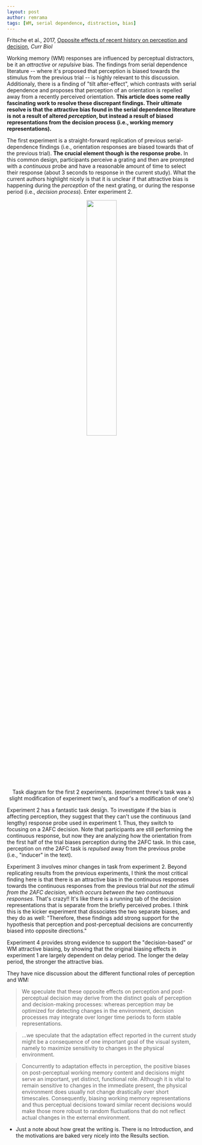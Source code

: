 ```yaml
---
layout: post
author: remrama
tags: [WM, serial dependence, distraction, bias]
---
```


Fritsche et al., 2017, [Opposite effects of recent history on perception and decision](https://doi.org/10.1016/j.cub.2017.01.006), _Curr Biol_

Working memory (WM) responses are influenced by perceptual distractors, be it an _attractive_ or _repulsive_ bias. The findings from serial dependence literature -- where it's proposed that perception is biased towards the stimulus from the previous trial -- is highly relevant to this discussion. Additionaly, there is a finding of "tilt after-effect", which contrasts with serial dependence and proposes that perception of an orientation is repelled away from a recently perceived orientation. **This article does some really fascinating work to resolve these discrepant findings. Their ultimate resolve is that the attractive bias found in the serial dependence literature is not a result of altered _perception_, but instead a result of biased representations from the decision process (i.e., working memory representations).**

The first experiment is a straight-forward replication of previous serial-dependence findings (i.e., orientation responses are biased towards that of the previous trial). **The crucial element though is the response probe.** In this common design, participants perceive a grating and then are prompted with a _continuous_ probe and have a reasonable amount of time to select their response (about 3 seconds to response in the current study). What the current authors highlight nicely is that it is unclear if that attractive bias is happening during the _perception_ of the next grating, or during the response period (i.e., _decision process_). Enter experiment 2.

<p align="center">
    <img src="https://ars.els-cdn.com/content/image/1-s2.0-S0960982217300064-gr1.jpg" width="40%" /><br>
    Task diagram for the first 2 experiments. (experiment three's task was a slight modification of experiment two's, and four's a modification of one's)
</p>

Experiment 2 has a fantastic task design. To investigate if the bias is affecting perception, they suggest that they can't use the continuous (and lengthy) response probe used in experiment 1. Thus, they switch to focusing on a 2AFC decision. Note that participants are still performing the continuous response, but now they are analyzing how the orientation from the first half of the trial biases perception during the 2AFC task. In this case, perception on nthe 2AFC task is _repulsed_ away from the previous probe (i.e., "inducer" in the text).

Experiment 3 involves minor changes in task from experiment 2. Beyond replicating results from the previous experiments, I think the most critical finding here is that there is an attractive bias in the continuous responses towards the continuous responses from the previous trial _but not the stimuli from the 2AFC decision, which occurs between the two continuous responses_. That's crazy!! It's like there is a running tab of the decision representations that is separate from the briefly perceived probes. I think this is the kicker experiment that dissociates the two separate biases, and they do as well: "Therefore, these findings add strong support for the hypothesis that perception and post-perceptual decisions are concurrently biased into opposite directions."

Experiment 4 provides strong evidence to support the "decision-based" or WM attractive biasing, by showing that the original biasing effects in experiment 1 are largely dependent on delay period. The longer the delay period, the stronger the attractive bias.

They have nice discussion about the different functional roles of perception and WM:

> We speculate that these opposite effects on perception and post-perceptual decision may derive from the distinct goals of perception and decision-making processes: whereas perception may be optimized for detecting changes in the environment, decision processes may integrate over longer time periods to form stable representations.

> ...we speculate that the adaptation effect reported in the current study might be a consequence of one important goal of the visual system, namely to maximize sensitivity to changes in the physical environment.

> Concurrently to adaptation effects in perception, the positive biases on post-perceptual working memory content and decisions might serve an important, yet distinct, functional role. Although it is vital to remain sensitive to changes in the immediate present, the physical environment does usually not change drastically over short timescales. Consequently, biasing working memory representations and thus perceptual decisions toward similar recent decisions would make those more robust to random fluctuations that do not reflect actual changes in the external environment.

* Just a note about how great the writing is. There is no Introduction, and the motivations are baked very nicely into the Results section.